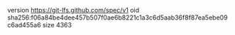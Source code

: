 version https://git-lfs.github.com/spec/v1
oid sha256:f06a84be4dee457b507f0ae6b8221c1a3c6d5aab36f8f87ea5ebe09c6ad455a6
size 4363

